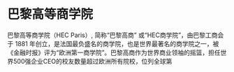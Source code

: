# 巴黎高等商学院

巴黎高等商学院（HEC Paris）, 简称“巴黎高商” 或“HEC商学院”，由巴黎工商会于 1881 年创立，是法国最负盛名的商学院，也是世界最著名的商学院之一，被《金融时报》评为“欧洲第一商学院”。巴黎高商作为世界商业领袖的摇篮，担任世界500强企业CEO的校友数量超过欧洲所有院校，位列全球第